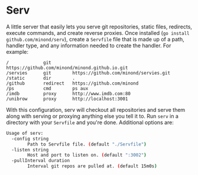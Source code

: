 # Serv

A little server that easily lets you serve git repositories, static files,
redirects, execute commands, and create reverse proxies. Once installed (`go
install github.com/minond/serv`), create a `Servfile` file that is made up of a
path, handler type, and any information needed to create the handler. For
example:

```
/             git        https://github.com/minond/minond.github.io.git
/servies      git        https://github.com/minond/servies.git
/static       dir        .
/github       redirect   https://github.com/minond
/ps           cmd        ps aux
/imdb         proxy      http://www.imdb.com:80
/unibrow      proxy      http://localhost:3001
```

With this configuration, serv will checkout all repositories and serve them
along with serving or proxying anything else you tell it to. Run `serv` in a
directory with your `Servfile` and you're done. Additional options are:

```bash
Usage of serv:
  -config string
        Path to Servfile file. (default "./Servfile")
  -listen string
        Host and port to listen on. (default ":3002")
  -pullInterval duration
        Interval git repos are pulled at. (default 15m0s)
```
